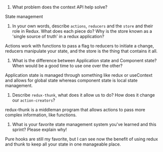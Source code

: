 1. What problem does the context API help solve?

State management

1. In your own words, describe `actions`, `reducers` and the `store` and their role in Redux. What does each piece do? Why is the store known as a 'single source of truth' in a redux application?

Actions work with functions to pass a flag to reducers to initiate a change, reducers manipulate your state, and the store is the thing that contains it all.

1. What is the difference between Application state and Component state? When would be a good time to use one over the other?

Application state is managed through something like redux or useContext and allows for global state whereas component state is local state management.

1. Describe `redux-thunk`, what does it allow us to do? How does it change our `action-creators`?

redux-thunk is a middleman program that allows actions to pass more complex information, like functions.

1. What is your favorite state management system you've learned and this sprint? Please explain why!

Pure hooks are still my favorite, but I can see now the benefit of using redux and thunk to keep all your state in one manageable place.
